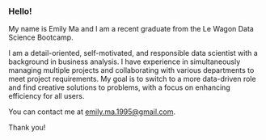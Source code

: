 ### Hello!

My name is Emily Ma and I am a recent graduate from the Le Wagon Data Science Bootcamp.

I am a detail-oriented, self-motivated, and responsible data scientist with a background in business analysis. I have experience in simultaneously managing multiple projects and collaborating with various departments to meet project requirements. My goal is to switch to a more data-driven role and find creative solutions to problems, with a focus on enhancing efficiency for all users.

You can contact me at emily.ma.1995@gmail.com.

Thank you!
